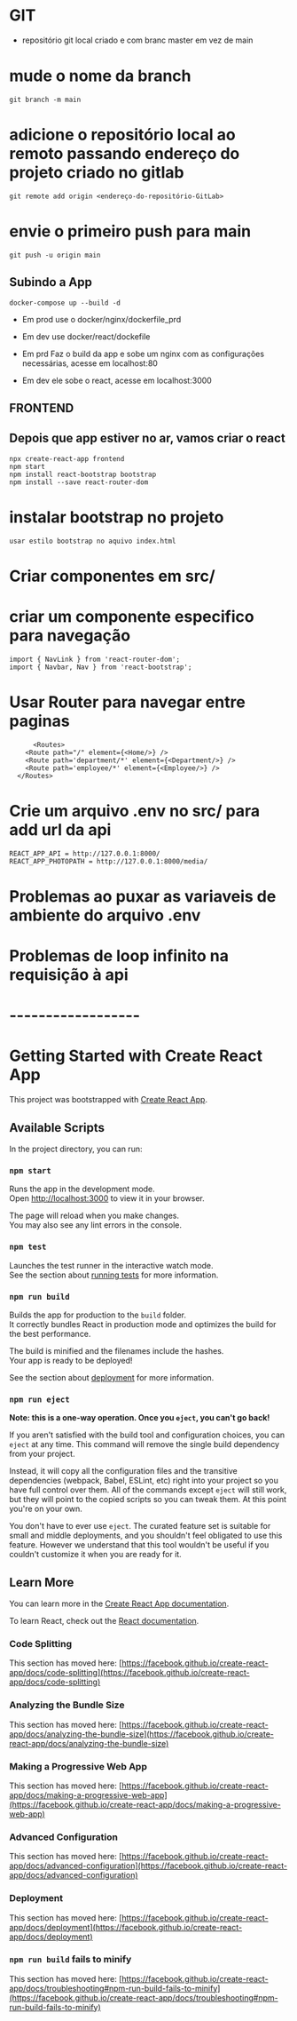 # GIT
-   repositório git local criado e com branc master em vez de main
# mude o nome da branch
	git branch -m main
# adicione o repositório local ao remoto passando endereço do projeto criado no gitlab
	git remote add origin <endereço-do-repositório-GitLab>
# envie o primeiro push para main
	git push -u origin main

## Subindo a App

    docker-compose up --build -d

- Em prod use o docker/nginx/dockerfile_prd
- Em dev use docker/react/dockefile

- Em prd Faz o build da app e sobe um nginx com as configurações necessárias, acesse em localhost:80

- Em dev ele sobe o react, acesse em localhost:3000


## FRONTEND ##

## Depois que app estiver no ar, vamos criar o react
    npx create-react-app frontend
    npm start
    npm install react-bootstrap bootstrap
    npm install --save react-router-dom

# instalar bootstrap no projeto
    usar estilo bootstrap no aquivo index.html

# Criar componentes em src/

# criar um componente especifico para navegação
    import { NavLink } from 'react-router-dom';
    import { Navbar, Nav } from 'react-bootstrap';

# Usar Router para navegar entre paginas 
          <Routes>
        <Route path="/" element={<Home/>} />
        <Route path='department/*' element={<Department/>} />
        <Route path='employee/*' element={<Employee/>} />
      </Routes>


# Crie um arquivo .env no src/ para add url da api
    REACT_APP_API = http://127.0.0.1:8000/
    REACT_APP_PHOTOPATH = http://127.0.0.1:8000/media/

# Problemas ao puxar as variaveis de ambiente do arquivo .env


# Problemas de loop infinito na requisição à api




# ------------------

# Getting Started with Create React App

This project was bootstrapped with [Create React App](https://github.com/facebook/create-react-app).

## Available Scripts

In the project directory, you can run:

### `npm start`

Runs the app in the development mode.\
Open [http://localhost:3000](http://localhost:3000) to view it in your browser.

The page will reload when you make changes.\
You may also see any lint errors in the console.

### `npm test`

Launches the test runner in the interactive watch mode.\
See the section about [running tests](https://facebook.github.io/create-react-app/docs/running-tests) for more information.

### `npm run build`

Builds the app for production to the `build` folder.\
It correctly bundles React in production mode and optimizes the build for the best performance.

The build is minified and the filenames include the hashes.\
Your app is ready to be deployed!

See the section about [deployment](https://facebook.github.io/create-react-app/docs/deployment) for more information.

### `npm run eject`

**Note: this is a one-way operation. Once you `eject`, you can't go back!**

If you aren't satisfied with the build tool and configuration choices, you can `eject` at any time. This command will remove the single build dependency from your project.

Instead, it will copy all the configuration files and the transitive dependencies (webpack, Babel, ESLint, etc) right into your project so you have full control over them. All of the commands except `eject` will still work, but they will point to the copied scripts so you can tweak them. At this point you're on your own.

You don't have to ever use `eject`. The curated feature set is suitable for small and middle deployments, and you shouldn't feel obligated to use this feature. However we understand that this tool wouldn't be useful if you couldn't customize it when you are ready for it.

## Learn More

You can learn more in the [Create React App documentation](https://facebook.github.io/create-react-app/docs/getting-started).

To learn React, check out the [React documentation](https://reactjs.org/).

### Code Splitting

This section has moved here: [https://facebook.github.io/create-react-app/docs/code-splitting](https://facebook.github.io/create-react-app/docs/code-splitting)

### Analyzing the Bundle Size

This section has moved here: [https://facebook.github.io/create-react-app/docs/analyzing-the-bundle-size](https://facebook.github.io/create-react-app/docs/analyzing-the-bundle-size)

### Making a Progressive Web App

This section has moved here: [https://facebook.github.io/create-react-app/docs/making-a-progressive-web-app](https://facebook.github.io/create-react-app/docs/making-a-progressive-web-app)

### Advanced Configuration

This section has moved here: [https://facebook.github.io/create-react-app/docs/advanced-configuration](https://facebook.github.io/create-react-app/docs/advanced-configuration)

### Deployment

This section has moved here: [https://facebook.github.io/create-react-app/docs/deployment](https://facebook.github.io/create-react-app/docs/deployment)

### `npm run build` fails to minify

This section has moved here: [https://facebook.github.io/create-react-app/docs/troubleshooting#npm-run-build-fails-to-minify](https://facebook.github.io/create-react-app/docs/troubleshooting#npm-run-build-fails-to-minify)
